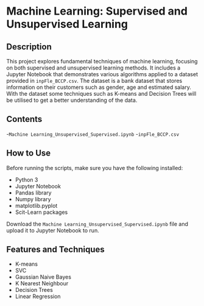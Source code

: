 # Machine Learning: Supervised and Unsupervised Learning

## Description

This project explores fundamental techniques of machine learning, focusing on both supervised and unsupervised learning methods. It includes a Jupyter Notebook that demonstrates various algorithms applied to a dataset provided in `inpFle_BCCP.csv`. The dataset is a bank dataset that stores information on their customers such as gender, age and estimated salary. With the dataset some techniques such as K-means and Decision Trees will be utilised to get a better understanding of the data.

## Contents

-`Machine Learning_Unsupervised_Supervised.ipynb`
-`inpFle_BCCP.csv`

## How to Use

Before running the scripts, make sure you have the following installed:

- Python 3
- Jupyter Notebook
- Pandas library
- Numpy library
- matplotlib.pyplot
- Scit-Learn packages

Download the `Machine Learning_Unsupervised_Supervised.ipynb` file and upload it to Jupyter Notebook to run.

## Features and Techniques

- K-means
- SVC
- Gaussian Naive Bayes
- K Nearest Neighbour
- Decision Trees
- Linear Regression
